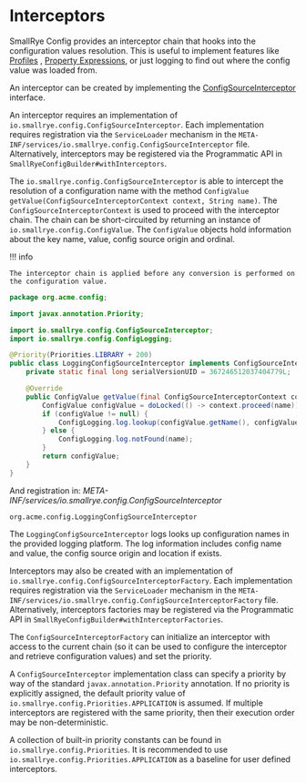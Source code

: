 # Interceptors

SmallRye Config provides an interceptor chain that hooks into the configuration values resolution. This is useful to 
implement features like [Profiles](../config/profiles.md) , [Property Expressions](../config/expressions.md), or just 
logging to find out where the config value was loaded from.

An interceptor can be created by implementing the 
[ConfigSourceInterceptor](https://github.com/smallrye/smallrye-config/blob/main/implementation/src/main/java/io/smallrye/config/ConfigSourceInterceptor.java)
interface.

An interceptor requires an implementation of `io.smallrye.config.ConfigSourceInterceptor`. Each implementation requires 
registration via the `ServiceLoader` mechanism in the `META-INF/services/io.smallrye.config.ConfigSourceInterceptor` 
file. Alternatively, interceptors may be registered via the Programmatic API in 
`SmallRyeConfigBuilder#withInterceptors`.

The `io.smallrye.config.ConfigSourceInterceptor` is able to intercept the resolution of a configuration name with the 
method `ConfigValue getValue(ConfigSourceInterceptorContext context, String name)`. The `ConfigSourceInterceptorContext`
is used to proceed with the interceptor chain. The chain can be short-circuited by returning an instance of 
`io.smallrye.config.ConfigValue`. The `ConfigValue` objects hold information about the key name, value, config source 
origin and ordinal.

!!! info

    The interceptor chain is applied before any conversion is performed on the configuration value.

```java
package org.acme.config;

import javax.annotation.Priority;

import io.smallrye.config.ConfigSourceInterceptor;
import io.smallrye.config.ConfigLogging;

@Priority(Priorities.LIBRARY + 200)
public class LoggingConfigSourceInterceptor implements ConfigSourceInterceptor {
    private static final long serialVersionUID = 367246512037404779L;

    @Override
    public ConfigValue getValue(final ConfigSourceInterceptorContext context, final String name) {
        ConfigValue configValue = doLocked(() -> context.proceed(name));
        if (configValue != null) {
            ConfigLogging.log.lookup(configValue.getName(), configValue.getLocation(), configValue.getValue());
        } else {
            ConfigLogging.log.notFound(name);
        }
        return configValue;
    }
}
```

And registration in:
_META-INF/services/io.smallrye.config.ConfigSourceInterceptor_
```properties
org.acme.config.LoggingConfigSourceInterceptor
```

The `LoggingConfigSourceInterceptor` logs looks up configuration names in the provided logging platform. The log 
information includes config name and value, the config source origin and location if exists.

Interceptors may also be created with an implementation of `io.smallrye.config.ConfigSourceInterceptorFactory`. Each 
implementation requires registration via the `ServiceLoader` mechanism in the 
`META-INF/services/io.smallrye.config.ConfigSourceInterceptorFactory` file. Alternatively, interceptors factories may 
be registered via the Programmatic API in `SmallRyeConfigBuilder#withInterceptorFactories`.

The `ConfigSourceInterceptorFactory` can initialize an interceptor with access to the current chain 
(so it can be used to configure the interceptor and retrieve configuration values) and set the priority.

A `ConfigSourceInterceptor` implementation class can specify a priority by way of the standard 
`javax.annotation.Priority` annotation. If no priority is explicitly assigned, the default priority value of 
`io.smallrye.config.Priorities.APPLICATION` is assumed. If multiple interceptors are registered with the same priority, 
then their execution order may be non-deterministic.

A collection of built-in priority constants can be found in `io.smallrye.config.Priorities`. It is recommended to 
use `io.smallrye.config.Priorities.APPLICATION` as a baseline for user defined interceptors.
